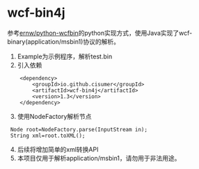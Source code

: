 # wcf-bin4j
参考[ernw/python-wcfbin](https://github.com/ernw/python-wcfbin)的python实现方式，使用Java实现了wcf-binary(application/msbin1)协议的解析。
1. Example为示例程序，解析test.bin
2. 引入依赖
```
	<dependency>
		<groupId>io.github.cisumer</groupId>
		<artifactId>wcf-bin4j</artifactId>
		<version>1.3</version>
	</dependency>
```
3. 使用NodeFactory解析节点
```
 Node root=NodeFactory.parse(InputStream in);
 String xml=root.toXML();
```
4. 后续将增加简单的xml转换API
5. 本项目仅用于解析application/msbin1，请勿用于非法用途。